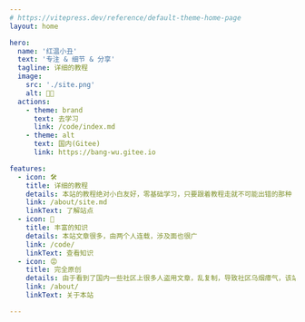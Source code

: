 ```yaml
---
# https://vitepress.dev/reference/default-theme-home-page
layout: home

hero:
  name: '红温小丑'
  text: '专注 & 细节 & 分享'
  tagline: 详细的教程
  image:
    src: './site.png'
    alt: 🤡😡
  actions:
    - theme: brand
      text: 去学习
      link: /code/index.md
    - theme: alt
      text: 国内(Gitee)
      link: https://bang-wu.gitee.io

features:
  - icon: 🛠️
    title: 详细的教程
    details: 本站的教程绝对小白友好，零基础学习，只要跟着教程走就不可能出错的那种
    link: /about/site.md
    linkText: 了解站点
  - icon: 🤡
    title: 丰富的知识
    details: 本站文章很多，由两个人连载，涉及面也很广
    link: /code/
    linkText: 查看知识
  - icon: 😡
    title: 完全原创
    details: 由于看到了国内一些社区上很多人盗用文章，乱复制，导致社区乌烟瘴气，该站文章皆是经过学习后产出的高质量文章，可以放心阅读
    link: /about/
    linkText: 关于本站

---
```

